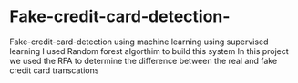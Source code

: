 # Fake-credit-card-detection-
Fake-credit-card-detection using machine learning using supervised learning
I used Random forest algorthim to build this system
In this project we used the RFA to determine the difference between the real and fake credit card transcations
